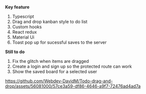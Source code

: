 **Key feature**

1) Typescript
2) Drag and drop kanban style to do list
3) Custom hooks
4) React redux
5) Material Ui
6) Toast pop up for sucessful saves to the server

**Still to do**
1) Fix the glitch when items are dragged
2) Create a login and sign up so the protected route can work
3) Show the saved board for a selected user

https://github.com/Webdev-DavidM/Todo-drag-and-drop/assets/56081000/57ce3a59-df86-4646-a9f7-72476ad4ad7a

